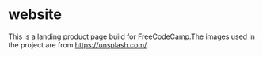 # website
This is a landing product page build for FreeCodeCamp.The images used in the project are from https://unsplash.com/.
